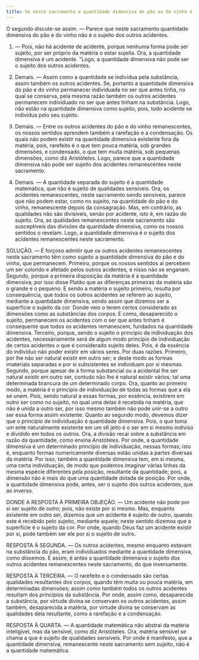 ```yaml
---
title: Se neste sacramento a quantidade dimensiva do pão ou do vinho é sujeito dos outros acidentes
---
```


O segundo discute-se assim. — Parece que neste sacramento quantidade dimensiva do pão e do vinho não é o sujeito dos outros acidentes.  

1. — Pois, não há acidente de acidente, porque nenhuma forma pode ser sujeito, por ser próprio da matéria o estar sujeita. Ora, a quantidade dimensiva é um acidente. "Logo, a quantidade dimensiva não pode ser o sujeito dos outros acidentes.  

2. Demais. — Assim como a quantidade se individua pela substância, assim também os outros acidentes. Se, portanto a quantidade dimensiva do pão e do vinho permanecer individuada no ser que antes tinha, no qual se conserva, pela mesma razão também os outros acidentes permanecem individuado no ser que antes tinham na substância. Logo, não estão na quantidade dimensiva como sujeito, pois, todo acidente se individua pelo seu sujeito.  

3. Demais. — Entre os outros acidentes do pão e do vinho remanescentes, os nossos sentidos aprendem também a rarefação e a condensação. Os quais não podem existir na quantidade dimensiva existente fora da matéria, pois, rarefeito é o que tem pouca matéria, sob grandes dimensões, e condensado, o que tem muita matéria, sob pequenas dimensões, como diz Aristóteles. Logo, parece que a quantidade dimensiva não pode ser sujeito dos acidentes remanescentes neste sacramento.  

4. Demais. — A quantidade separada do sujeito é a quantidade matemática, que não é sujeito de qualidades sensíveis. Ora, os acidentes remanescentes, neste sacramento sendo sensíveis, parece que não podem estar, como no sujeito, na quantidade do pão e do vinho, remanescente depois da consagração.  Mas, em contrário, as qualidades não são divisíveis, senão por acidente, isto é, em razão do sujeito. Ora, as qualidades remanescentes neste sacramento são susceptíveis das divisões da quantidade dimensiva, como os nossos sentidos o revelam. Logo, a quantidade dimensiva é o sujeito dos acidentes remanescentes neste sacramento.  

SOLUÇÃO. — É forçoso admitir que os outros acidentes remanescentes neste sacramento têm como sujeito a quantidade dimensiva do pão e do vinho, que permanecem. Primeiro, porque os nossos sentidos aí percebem um ser colorido e afetado pelos outros acidentes, e nisso não se enganam. Segundo, porque a primeira disposição da matéria é a quantidade dimensiva; por isso disse Platão que as diferenças primeiras da matéria são o grande e o pequeno. E sendo a matéria o sujeito primeiro, resulta por consequência, que todos os outros acidentes se referem ao sujeito, mediante a quantidade dimensiva, sendo assim que dizemos ser a superfície o sujeito da cor. Donde veio o terem certos considerado as dimensões como as substâncias dos corpos. E como, desaparecido o sujeito, permanecem os acidentes com o ser que antes tinham é consequente que todos os acidentes remanescem, fundados na quantidade dimensiva.  Terceiro, porque, sendo o sujeito o princípio da individuação dos acidentes, necessàriamente será de algum modo princípio de individuação de certos acidentes o que é considerado sujeito deles. Pois, é da essência do indivíduo não poder existir em vários seres. Por duas razões. Primeiro, por lhe não ser natural existir em outro ser; e deste modo as formas imateriais separadas e por si subsistentes se individuam por si mesmas. Segundo, porque apesar de à forma substancial ou a acidental lhe ser natural existir em outro ser, contudo não lhe é natural existir vários; tal uma determinada brancura de um determinado corpo. Ora, quanto ao primeiro modo, a matéria é o princípio de individuação de todas as formas que a ela se unem. Pois, sendo natural a essas formas, por essência, existirem em outro ser como no sujeito, no qual uma delas é recebida na matéria, que não é unida a outro ser, por isso mesmo também não pode unir-se a outro ser essa forma assim existente. Quanto ao segundo modo, devemos dizer que o princípio de individuação é quantidade dimensiva. Pois, o que toma um ente naturalmente existente em um s6 jeito é o ser em si mesmo indiviso e dividido em todos os outros. Ora, a divisão recai sobre a substância em razão da quantidade, como ensina Aristóteles.  Por onde, a quantidade dimensiva é um determinado princípio de individuação, nessas formas; isto é, enquanto formas numericamente diversas estão unidas a partes diversas da matéria. Por isso, também a quantidade dimensiva tem, em si mesma, uma certa individuação, de modo que podemos imaginar várias linhas da mesma espécie diferentes pela posição, resultante da quantidade; pois, a dimensão não é mais do que uma quantidade dotada de posição. Por onde, a quantidade dimensiva pode, antes, ser o sujeito dos outros acidentes, que ao inverso.  

DONDE A RESPOSTA À PRIMEIRA OBJEÇÃO. — Um acidente não pode por si ser sujeito de outro; pois, não existe por si mesmo. Mas, enquanto existente em outro ser, dizemos que um acidente é sujeito de outro, quando este é recebido pelo sujeito, mediante aquele; neste sentido dizemos que a superfície é o sujeito da cor. Por onde, quando Deus faz um acidente existir por si, pode também ser ele por si o sujeito de outro.  

RESPOSTA À SEGUNDA. — Os outros acidentes, mesmo enquanto estavam na substância do pão, eram individuados mediante a quantidade dimensiva, como dissemos. E assim, é antes a quantidade dimensiva o sujeito dos outros acidentes remanescentes neste sacramento, do que inversamente.  

RESPOSTA À TERCEIRA. — O rarefeito e o condensado são certas qualidades resultantes dos corpos, quando têm muita ou pouca matéria, em determinadas dimensões; assim como também todos os outros acidentes resultam dos princípios da substância. Por onde, assim como, desaparecida a substância, por virtude divina se conservam os outros acidentes, assim também, desaparecida a matéria, por virtude divina se conservam as qualidades dela resultante, como a rarefação e a condensação.  

RESPOSTA À QUARTA. — A quantidade matemática não abstrai da matéria inteligível, mas da sensível, como diz Aristóteles. Ora, matéria sensível se chama a que é sujeito de qualidades sensíveis. Por onde é manifesto, que a quantidade dimensiva, remanescente neste sacramento sem sujeito, não é a quantidade matemática.